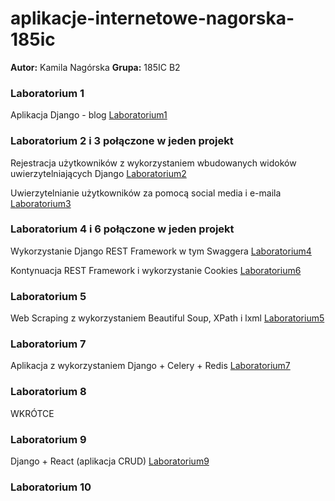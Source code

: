 # aplikacje-internetowe-nagorska-185ic
**Autor:** Kamila Nagórska
**Grupa:** 185IC B2

### Laboratorium 1 
Aplikacja Django - blog [Laboratorium1](https://github.com/kamilanagorska/aplikacje-internetowe-nagorska-185ic/tree/main/Laboratorium1)

### Laboratorium 2 i 3 połączone w jeden projekt
Rejestracja użytkowników z wykorzystaniem wbudowanych widoków uwierzytelniających Django [Laboratorium2](https://github.com/kamilanagorska/aplikacje-internetowe-nagorska-185ic/tree/main/Laboratorium2oraz3#laboratorium-2)

Uwierzytelnianie użytkowników za pomocą social media i e-maila [Laboratorium3](https://github.com/kamilanagorska/aplikacje-internetowe-nagorska-185ic/tree/main/Laboratorium2oraz3#laboratorium-3)

### Laboratorium 4 i 6 połączone w jeden projekt
Wykorzystanie Django REST Framework w tym Swaggera [Laboratorium4](https://github.com/kamilanagorska/aplikacje-internetowe-nagorska-185ic/tree/main/Laboratorium4oraz6#laboratorium-4)

Kontynuacja REST Framework i wykorzystanie Cookies [Laboratorium6](https://github.com/kamilanagorska/aplikacje-internetowe-nagorska-185ic/tree/main/Laboratorium4oraz6#laboratorium-6)

### Laboratorium 5
Web Scraping z wykorzystaniem Beautiful Soup, XPath i lxml [Laboratorium5](https://github.com/kamilanagorska/aplikacje-internetowe-nagorska-185ic/tree/main/Laboratorium5)

### Laboratorium 7
Aplikacja z wykorzystaniem Django + Celery + Redis [Laboratorium7](https://github.com/kamilanagorska/aplikacje-internetowe-nagorska-185ic/tree/main/Laboratorium7)

### Laboratorium 8
WKRÓTCE

### Laboratorium 9
Django + React (aplikacja CRUD) [Laboratorium9](https://github.com/kamilanagorska/aplikacje-internetowe-nagorska-185ic/tree/main/Laboratorium9)

### Laboratorium 10